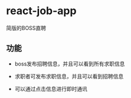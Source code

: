 # react-job-app
  简版的BOSS直聘

## 功能

  - boss发布招聘信息，并且可以看到所有求职信息

  - 求职者可发布求职信息，并且可以看到招聘信息

  - 可以通过点击信息进行即时通讯